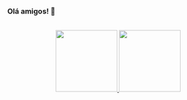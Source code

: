 ### Olá amigos! 👋

<br>
 <div align="center">
  <a href="https://github.com/eimigueloliveir">
  <img height="140em" title_color="#ffffff" src="https://github-readme-stats.vercel.app/api?username=eimigueloliveir&show_icons=true&theme=dark&include_all_commits=true&count_private=true"/>
  <img height="140em" src="https://github-readme-stats.vercel.app/api/top-langs/?username=eimigueloliveir&layout=compact&langs_count=7&theme=dark"/>
   
   
</div>
